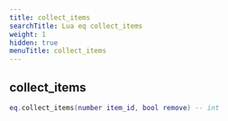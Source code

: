 ```yaml
---
title: collect_items
searchTitle: Lua eq collect_items
weight: 1
hidden: true
menuTitle: collect_items
---
```

## collect_items
```lua
eq.collect_items(number item_id, bool remove) -- int
```